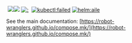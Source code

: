 &nbsp;<a href="https://github.com/Robot-Wranglers/compose.mk/actions/workflows/tests.yml"><img src="https://github.com/Robot-Wranglers/compose.mk/actions/workflows/tests.yml/badge.svg"></a><a href="https://github.com/Robot-Wranglers/compose.mk/actions/workflows/docs.yml"><img src="https://github.com/Robot-Wranglers/compose.mk/actions/workflows/docs.yml/badge.svg"></a>&nbsp;<a href="env-vars.md"><img alt=":" src="https://img.shields.io/badge/-blue"></a>&nbsp;&nbsp;<a href="env-vars.md"><img alt="kubectl:failed" src="https://img.shields.io/badge/kubectl%3Afailed-blue"></a>&nbsp;<a href="env-vars.md"><img alt="helm:aile" src="https://img.shields.io/badge/helm%3Aaile-blue"></a>&nbsp; 

See the main documentation: [https://robot-wranglers.github.io/compose.mk/](https://robot-wranglers.github.io/compose.mk/)

